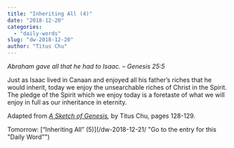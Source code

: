 ```yaml
---
title: "Inheriting All (4)"
date: "2018-12-20"
categories: 
  - "daily-words"
slug: "dw-2018-12-20"
author: "Titus Chu"
---
```


_Abraham gave all that he had to Isaac._ _– Genesis 25:5_

Just as Isaac lived in Canaan and enjoyed all his father’s riches that he would inherit, today we enjoy the unsearchable riches of Christ in the Spirit. The pledge of the Spirit which we enjoy today is a foretaste of what we will enjoy in full as our inheritance in eternity.

Adapted from _[A Sketch of Genesis](/book-gen-sketch "Go to the listing for this book"),_ by Titus Chu, pages 128-129.

Tomorrow: [“Inheriting All” (5)](/dw-2018-12-21/ "Go to the entry for this "Daily Word"")
